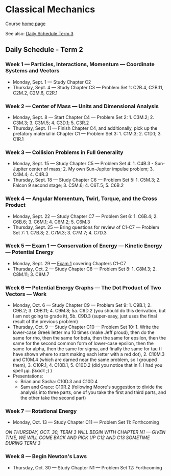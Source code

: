 # Classical Mechanics

Course [home page](./)

See also: [Daily Schedule Term 3](./daily_schedule-term_3.html)

## Daily Schedule - Term 2

### Week 1 &mdash; Particles, Interactions, Momentum &mdash; Coordinate Systems and Vectors

* Monday, Sept. 1 &mdash; Study Chapter C2
* Thursday, Sept. 4 &mdash; Study Chapter C3 &mdash; Problem Set 1: C2B.4, C2B.11, C2M.2, C2M.6, C2R.1

### Week 2 &mdash; Center of Mass &mdash; Units and Dimensional Analysis

* Monday, Sept. 8 &mdash; Start Chapter C4 &mdash; Problem Set 2: 1. C3M.2; 2. C3M.3; 3. C3M.5; 4. C3D.1; 5. C3R.2
* Thursday, Sept. 11 &mdash; Finish Chapter C4, and additionally, pick up the prefatory material in Chapter C1 &mdash; Problem Set 3: 1. C1M.3; 2. C1D.1; 3. C1R.1

### Week 3 &mdash; Collision Problems in Full Generality

* Monday, Sept. 15 &mdash; Study Chapter C5 &mdash; Problem Set 4: 1. C4B.3 - Sun-Jupiter center of mass; 2. My own Sun-Jupiter impulse problem; 3. C4M.4; 4. C4R.3
* Thursday, Sept. 18 &mdash; Study Chapter C6 &mdash; Problem Set 5: 1. C5M.3; 2. Falcon 9 second stage; 3. C5M.6; 4. C6T.5; 5. C6B.2

### Week 4 &mdash; Angular Momentum, Twirl, Torque, and the Cross Product

* Monday, Sept. 22 &mdash; Study Chapter C7 &mdash; Problem Set 6: 1. C6B.4; 2. C6B.6; 3. C6M.1; 4. C6M.2; 5. C6M.3
* Thursday, Sept. 25 &mdash; Bring questions for review of C1-C7  &mdash; Problem Set 7: 1. C7B.8; 2. C7M.3; 3. C7M.7; 4. C7D.3

### Week 5 &mdash; Exam 1 &mdash; Conservation of Energy &mdash; Kinetic Energy &mdash; Potential Energy

* Monday, Sept. 29 &mdash; [Exam 1](./exams/Exam1.nb.pdf) covering Chapters C1-C7
* Thursday, Oct. 2 &mdash; Study Chapter C8 &mdash; Problem Set 8: 1. C8M.3; 2. C8M.11; 3. C8M.7

### Week 6 &mdash; Potential Energy Graphs &mdash; The Dot Product of Two Vectors &mdash; Work

* Monday, Oct. 6 &mdash; Study Chapter C9 &mdash; Problem Set 9: 1. C9B.1; 2. C9B.2; 3. C9B.11; 4. C9M.8; 5a. C9D.2 (you should do this derivation, but I am not going to grade it), 5b. C9D.3 (super-easy, just uses the final result of the previous problem)
* Thursday, Oct. 9 &mdash; Study Chapter C10 &mdash; Problem Set 10: 1. Write the lower-case Greek letter mu 10 times (make Jeff proud), then do the same for rho, then the same for beta, then the same for epsilon, then the same for the second common form of lower-case epsilon, then the same for alpha, then the same for sigma, and finally the same for tau (I have shown where to start making each letter with a red dot), 2. C10M.3 and C10M.4 (which are darned near the same problem, so I grouped them), 3. C10R.1, 4. C10D.1, 5. C10D.2 (did you notice that in 1. I had you spell &mu;&rho;. &beta;&epsilon;&alpha;&sigma;&tau; ;) )
* Presentations:
  * Brian and Sasha: C10D.3 and C10D.4
  * Sam and Grace: C10R.2 (following Moore's suggestion to divide the analysis into three parts, one of you take the first and third parts, and the other take the second part)

### Week 7 &mdash; Rotational Energy

* Monday, Oct. 13 &mdash; Study Chapter C11 &mdash; Problem Set 11: Forthcoming

*ON THURSDAY, OCT. 30, TERM 3 WILL BEGIN WITH CHAPTER N1 &mdash; GIVEN TIME, WE WILL COME BACK AND PICK UP C12 AND C13 SOMETIME DURING TERM 3*

### Week 8 &mdash; Begin Newton's Laws

* Thursday, Oct. 30 &mdash; Study Chapter N1 &mdash; Problem Set 12: Forthcoming

